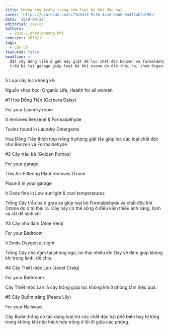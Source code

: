 ```yaml
---
title: Những cây trồng trong nhà loại bỏ khí độc hại
cover: 'https://ucarecdn.com/c71b9d13-9c30-4aa3-beb0-9a4f2abfaf96/'
date: '2019-09-22'
editorial: cay-co
authors:
  - 2019-1-pham-phuong-nhi
semester: 2019/1
tags:
  - Cây cỏ
featured: false
headline: >-
  đặt cây đồng tiền ở gần máy giặt để lọc chất độc benzen và formaldehyde, trồng
  trầu bà tại garage giúp loại bỏ khí ozone do ôtô thải ra, theo Organic Life.
---
```

5 Loại cây lọc không khí

Nguồn khoa học: Organic Life, Health for all women



\#1 Hoa Đồng Tiền (Gerbera Daisy)

For your Laundry room

It removes Benzene & Formaldehyde

Toxins found in Laundry Detergents

Hoa Đồng Tiền thích hợp trồng ở phòng giặt tẩy giúp lọc các loại chất độc như Benzen và Formaldehyde



\#2 Cây trầu bà (Golden Pothos)

For your garage

This Air-Filtering Plant removes Ozone

Place it in your garage

It Does fine in Low sunlight & cool temperatures

Trồng Cây trầu bà ở gara xe giúp loại bỏ Formaldehyde và chất độc khí Ozone do ô tô thải ra. Cây này có thể sống ở điều kiện thiếu ánh sáng, lạnh và rất dễ sinh sôi



\#3 Cây nha đam (Aloe Vera)

For your Bedroom

It Emits Oxygen at night

Trồng Cây nha đam tại phòng ngủ, nó thải nhiều khí Oxy về đêm giúp không khí trong lành, dễ chịu.



\#4 Cây Thiết mộc Lan (Janet Craig)

For your Bathroom

Cây Thiết mộc Lan là cây trồng giúp lọc không khí ở phòng tắm hiệu quả.



\#5 Cây Buồm trắng (Peace Lily)

For your Hallways

Cây Buồm trắng có tác dụng loại trừ các chất độc hại phổ biến bay lơ lửng trong không khí nên thích hợp trồng ở lối đi giữa các phòng.
